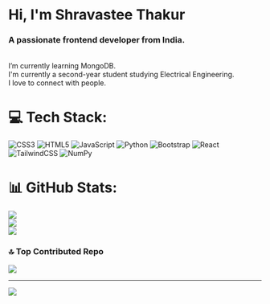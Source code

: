 <h1 align="left">Hi, I'm Shravastee Thakur</h1>
<!-- <hr/> -->

### A passionate frontend developer from India.
<br>I’m currently learning MongoDB.<br>I'm currently a second-year student studying Electrical Engineering.<br>I love to connect with people.


# 💻 Tech Stack:
![CSS3](https://img.shields.io/badge/css3-%231572B6.svg?style=for-the-badge&logo=css3&logoColor=white) ![HTML5](https://img.shields.io/badge/html5-%23E34F26.svg?style=for-the-badge&logo=html5&logoColor=white) ![JavaScript](https://img.shields.io/badge/javascript-%23323330.svg?style=for-the-badge&logo=javascript&logoColor=%23F7DF1E) ![Python](https://img.shields.io/badge/python-3670A0?style=for-the-badge&logo=python&logoColor=ffdd54) ![Bootstrap](https://img.shields.io/badge/bootstrap-%238511FA.svg?style=for-the-badge&logo=bootstrap&logoColor=white) ![React](https://img.shields.io/badge/react-%2320232a.svg?style=for-the-badge&logo=react&logoColor=%2361DAFB) ![TailwindCSS](https://img.shields.io/badge/tailwindcss-%2338B2AC.svg?style=for-the-badge&logo=tailwind-css&logoColor=white) ![NumPy](https://img.shields.io/badge/numpy-%23013243.svg?style=for-the-badge&logo=numpy&logoColor=white)
# 📊 GitHub Stats:
![](https://github-readme-stats.vercel.app/api?username=shravastee-thakur&theme=tokyonight&hide_border=false&include_all_commits=false&count_private=false)<br/>
![](https://github-readme-streak-stats.herokuapp.com/?user=shravastee-thakur&theme=tokyonight&hide_border=false)<br/>
![](https://github-readme-stats.vercel.app/api/top-langs/?username=shravastee-thakur&theme=tokyonight&hide_border=false&include_all_commits=false&count_private=false&layout=compact)

### 🔝 Top Contributed Repo
![](https://github-contributor-stats.vercel.app/api?username=shravastee-thakur&limit=5&theme=tokyonight&combine_all_yearly_contributions=true)

---
[![](https://visitcount.itsvg.in/api?id=shravastee-thakur&icon=0&color=1)](https://visitcount.itsvg.in)

<!-- Proudly created with GPRM ( https://gprm.itsvg.in ) -->
    
   
 


